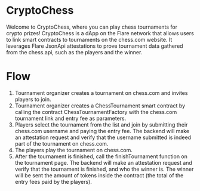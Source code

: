 # CryptoChess

Welcome to CryptoChess, where you can play chess tournaments for crypto prizes! CryptoChess is a dApp on the Flare network that allows users to link smart contracts to tournaments on the chess.com website. It leverages Flare JsonApi attestations to prove tournament data gathered from the chess.api, such as the players and the winner.

# Flow
1. Tournament organizer creates a tournament on chess.com and invites players to join.
2. Tournament organizer creates a ChessTournament smart contract by calling the contract ChessTournamentFactory with the chess.com tournament link and entry fee as parameters.
3. Players select the tournament from the list and join by submitting their chess.com username and paying the entry fee. The backend will make an attestation request and verify that the username submitted is indeed part of the tournament on chess.com.
4. The players play the tournament on chess.com.
5. After the tournament is finished, call the finishTournament function on the tournament page. The backend will make an attestation request and verify that the tournament is finished, and who the winner is. The winner will be sent the amount of tokens inside the contract (the total of the entry fees paid by the players).